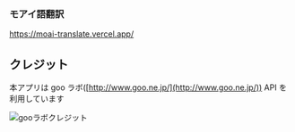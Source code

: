 ### モアイ語翻訳

https://moai-translate.vercel.app/

## クレジット

本アプリは goo ラボ([http://www.goo.ne.jp/](http://www.goo.ne.jp/)) API を利用しています

![gooラボクレジット](https://u.xgoo.jp/img/sgoo.png)


